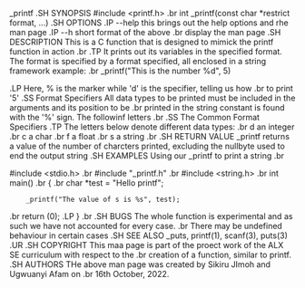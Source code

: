 _printf
.SH SYNOPSIS
#include <printf.h>
.br
int _printf(const char *restrict format, ...)
.SH OPTIONS
.IP \--help
this brings out the help options and rhe man page
.IP \--h
short format of the above
.br
display the man page
.SH DESCRIPTION
This is a C function that is designed to mimick the printf function in action
.br
.TP
It prints out its variables in the specified format. The format is specified by a format specified, all enclosed in a string framework example:
.br
_printf("This is the number %d", 5)

.LP
Here, % is the marker while 'd' is the specifier, telling us how
.br
to print '5'
.SS Format Specifiers
All data types to be printed must be included in the arguments and its position to be
.br
printed in the string constant is found with the '%' sign. The followinf letters
.br
.SS The Common Format Specifiers
.TP
The letters below denote different data types:
.br
d       an integer
.br
c       a char
.br
f       a float
.br
s       a string
.br
.SH RETURN VALUE
_printf returns a value of the number of charcters printed, excluding the nullbyte used to end the output string
.SH EXAMPLES
Using our _printf to print a string
.br

#include <stdio.h>
.br
#include "_printf.h"
.br
#include <string.h>
.br
int main()
.br
{
.br
        char *test = "Hello printf";

        _printf("The value of s is %s", test);
.br
        return (0);
.LP
}
.br
.SH BUGS
The whole function is experimental and as such we have not accounted for every case.
.br
There may be undefined behaviour in certain cases
.SH SEE ALSO
_puts, printf(1), scanf(3), puts(3)
.UR
.SH COPYRIGHT
This maa page is part of the proect work of the ALX SE curriculum with respect to the
.br
creation of a function, similar to printf.
.SH AUTHORS
THe above man page was created by Sikiru JImoh and Ugwuanyi Afam on
.br
16th October, 2022.


